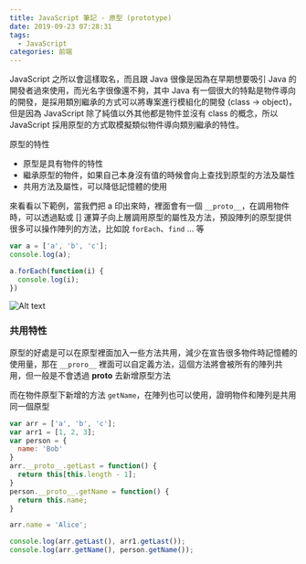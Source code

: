 ```yaml
---
title: JavaScript 筆記 - 原型 (prototype)
date: 2019-09-23 07:28:31
tags: 
  - JavaScript
categories: 前端
---
```


JavaScript 之所以會這樣取名，而且跟 Java 很像是因為在早期想要吸引 Java 的開發者過來使用，而光名字很像還不夠，其中 Java 有一個很大的特點是物件導向的開發，是採用類別繼承的方式可以將專案進行模組化的開發 (class -> object)，但是因為 JavaScript 除了純值以外其他都是物件並沒有 class 的概念，所以 JavaScript 採用原型的方式取模擬類似物件導向類別繼承的特性。

原型的特性
* 原型是具有物件的特性
* 繼承原型的物件，如果自己本身沒有值的時候會向上查找到原型的方法及屬性
* 共用方法及屬性，可以降低記憶體的使用

來看看以下範例，當我們把 a 印出來時，裡面會有一個 `__proto__`，在調用物件時，可以透過點或 [] 運算子向上層調用原型的屬性及方法，預設陣列的原型提供很多可以操作陣列的方法，比如說 `forEach`、`find` ... 等
``` JavaScript
var a = ['a', 'b', 'c'];
console.log(a);

a.forEach(function(i) {
  console.log(i);
})
```
![Alt text](https://firebasestorage.googleapis.com/v0/b/it-blog-a274d.appspot.com/o/prototype.PNG?alt=media&token=bd6a101c-c80c-48c4-946e-0d3545ecb0c6)

### 共用特性
原型的好處是可以在原型裡面加入一些方法共用，減少在宣告很多物件時記憶體的使用量，那在 `__proro__` 裡面可以自定義方法，這個方法將會被所有的陣列共用，但一般是不會透過 __proto__ 去新增原型方法

而在物件原型下新增的方法 `getName`，在陣列也可以使用，證明物件和陣列是共用同一個原型

``` JavaScript
var arr = ['a', 'b', 'c'];
var arr1 = [1, 2, 3];
var person = {
  name: 'Bob'
}
arr.__proto__.getLast = function() {
  return this[this.length - 1];
}
person.__proto__.getName = function() {
  return this.name;
}

arr.name = 'Alice';

console.log(arr.getLast(), arr1.getLast());
console.log(arr.getName(), person.getName());
```